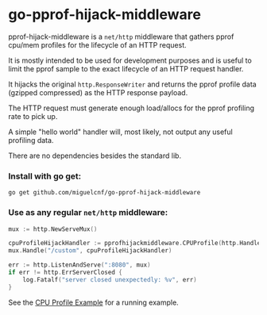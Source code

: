 # go-pprof-hijack-middleware

pprof-hijack-middleware is a `net/http` middleware that gathers pprof cpu/mem profiles for the lifecycle of an HTTP
request.

It is mostly intended to be used for development purposes and is useful to limit the pprof sample to
the exact lifecycle of an HTTP request handler.

It hijacks the original `http.ResponseWriter` and returns the pprof profile data (gzipped compressed) as the HTTP response payload.

The HTTP request must generate enough load/allocs for the pprof profiling rate to pick up.

A simple "hello world" handler will, most likely, not output any useful profiling data.

There are no dependencies besides the standard lib.

### Install with go get:

```
go get github.com/miguelcnf/go-pprof-hijack-middleware
```

### Use as any regular `net/http` middleware:

```go
mux := http.NewServeMux()

cpuProfileHijackHandler := pprofhijackmiddleware.CPUProfile(http.HandlerFunc(customHandler))
mux.Handle("/custom", cpuProfileHijackHandler)

err := http.ListenAndServe(":8080", mux)
if err != http.ErrServerClosed {
    log.Fatalf("server closed unexpectedly: %v", err)
}
```

See the [CPU Profile Example](_examples/README.md) for a running example.
